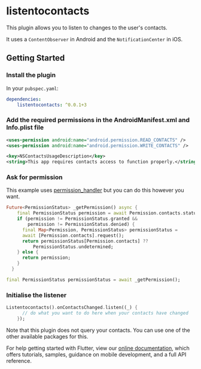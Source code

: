 # listentocontacts

This plugin allows you to listen to changes to the user's contacts.

It uses a `ContentObserver` in Android and the `NotificationCenter` in iOS.

## Getting Started

### Install the plugin

In your `pubspec.yaml`:

```yaml  
dependencies:  
    listentocontacts: ^0.0.1+3
``` 

### Add the required permissions in the AndroidManifest.xml and Info.plist file


```xml  
<uses-permission android:name="android.permission.READ_CONTACTS" />  
<uses-permission android:name="android.permission.WRITE_CONTACTS" />  
```  

```xml  
<key>NSContactsUsageDescription</key>  
<string>This app requires contacts access to function properly.</string>  
```  


### Ask for permission

This example uses [permission_handler](https://pub.dartlang.org/packages/permission_handler) but you can do this however you want.

```dart
Future<PermissionStatus> _getPermission() async {
    final PermissionStatus permission = await Permission.contacts.status;
    if (permission != PermissionStatus.granted &&
        permission != PermissionStatus.denied) {
      final Map<Permission, PermissionStatus> permissionStatus =
      await [Permission.contacts].request();
      return permissionStatus[Permission.contacts] ??
          PermissionStatus.undetermined;
    } else {
      return permission;
    }
  }

final PermissionStatus permissionStatus = await _getPermission();

```

### Initialise the listener
```dart
Listentocontacts().onContactsChanged.listen((_) {
      // do what you want to do here when your contacts have changed
    });
```

Note that this plugin does not query your contacts. You can use one of the other available packages for this.

For help getting started with Flutter, view our 
[online documentation](https://flutter.dev/docs), which offers tutorials, 
samples, guidance on mobile development, and a full API reference.
